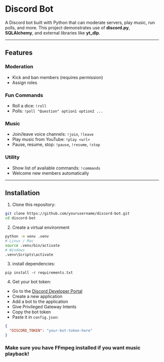 # Discord Bot

A Discord bot built with Python that can moderate servers, play music, run polls, and more. This project demonstrates use of **discord.py**, **SQLAlchemy**, and external libraries like **yt_dlp**.

---

## Features

### Moderation
- Kick and ban members (requires permission)  
- Assign roles

### Fun Commands
- Roll a dice: `!roll`  
- Polls: `!poll "Question" option1 option2 ...`

### Music
- Join/leave voice channels: `!join`, `!leave`  
- Play music from YouTube: `!play <url>`  
- Pause, resume, stop: `!pause`, `!resume`, `!stop`

### Utility
- Show list of available commands: `!commands`  
- Welcome new members automatically

---

## Installation

1. Clone this repository:

```bash
git clone https://github.com/yourusername/discord-bot.git
cd discord-bot
```

2. Create a virtual environment

```bash
python -m venv .venv
# Linux / Mac
source .venv/bin/activate
# Windows
.venv\Scripts\activate
```

3. install dependencies:
```requirements
pip install -r requirements.txt
 ```

4. Get your bot token:

- Go to the [Discord Developer Portal](https://discord.com/developers/applications)
- Create a new application
- Add a bot to the application
- Give Privileged Gateway Intents
- Copy the bot token 
- Paste it in `config.json`:

```json
{
  "DISCORD_TOKEN": "your-bot-token-here"
}
```

### Make sure you have FFmpeg installed if you want music playback!

